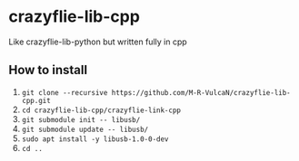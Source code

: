 # crazyflie-lib-cpp
Like crazyflie-lib-python but written fully in cpp

## How to install 

1. `git clone --recursive https://github.com/M-R-VulcaN/crazyflie-lib-cpp.git`
2. `cd crazyflie-lib-cpp/crazyflie-link-cpp`
3. `git submodule init -- libusb/`
4. `git submodule update -- libusb/`
5. `sudo apt install -y libusb-1.0-0-dev`
6. `cd ..`